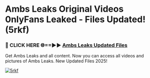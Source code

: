 # Ambs Leaks Original Videos 0nlyFans Leaked - Files Updated! (5rkf)

<h3>🔴 CLICK HERE 🌐==►► <a href="https://tinyurl.com/2jnfzry5" rel="nofollow">Ambs Leaks Updated Files</a></h3>

Get Ambs Leaks and all content. Now you can access all videos and pictures of Ambs Leaks. New Updated Files 2025!

[![5rkf](https://i.imgur.com/GyGTBgg.gif)](https://tinyurl.com/2jnfzry5)
